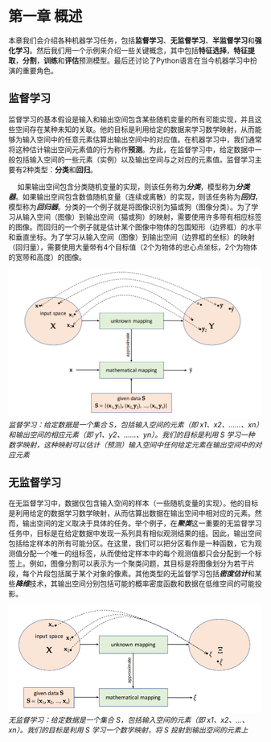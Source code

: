 # 第一章 概述
本章我们会介绍各种机器学习任务，包括**监督学习**、**无监督学习**、**半监督学习**和**强化学习**。然后我们用一个示例来介绍一些关键概念，其中包括**特征选择**，**特征提取**，**分割**，**训练**和**评估**预测模型。最后还讨论了Python语言在当今机器学习中扮演的重要角色。
## 监督学习
监督学习的基本假设是输入和输出空间包含某些随机变量的所有可能实现，并且这些空间存在某种未知的关联。他的目标是利用给定的数据来学习数学映射，从而能够为输入空间中的任意元素估算出输出空间中的对应值。在机器学习中，我们通常将这种估计输出空间元素值的行为称作**预测**。为此，在监督学习中，给定数据中一般包括输入空间的一些元素（实例）以及输出空间与之对应的元素值。监督学习主要有2种类型：**分类**和**回归**。

&emsp;
如果输出空间包含分类随机变量的实现，则该任务称为***分类***，模型称为***分类器***。如果输出空间包含数值随机变量（连续或离散）的实现，则该任务称为***回归***，模型称为***回归器***。分类的一个例子就是将图像识别为猫或狗（图像分类）。为了学习从输入空间（图像）到输出空间（猫或狗）的映射，需要使用许多带有相应标签的图像。而回归的一个例子就是估计某个图像中物体的包围矩形（边界框）的水平和垂直坐标。为了学习从输入空间（图像）到输出空间（边界框的坐标）的映射（回归量），需要使用大量带有4个目标值（2个为物体的忠心点坐标，2个为物体的宽带和高度）的图像。

![监督学习](image.png)
*监督学习：给定数据是一个集合 S，包括输入空间的元素（即 x1、x2、......、xn）和输出空间的相应元素（即 y1、y2、......、yn）。我们的目标是利用 S 学习一种数学映射，这种映射可以估计（预测）输入空间中任何给定元素在输出空间中的对应元素*
## 无监督学习
在无监督学习中，数据仅包含输入空间的样本（一些随机变量的实现）。他的目标是利用给定的数据学习数学映射，从而估算出数据在输出空间中相对应的元素。然而，输出空间的定义取决于具体的任务。举个例子，在***聚类***这一重要的无监督学习任务中，目标是在给定数据中发现一系列具有相似观测结果的组。因此，输出空间包括给定样本的所有可能分区。在这里，我们可以把分区看作是一种函数，它为观测值分配一个唯一的组标签，从而使给定样本中的每个观测值都只会分配到一个标签上。例如，图像分割可以表示为一个聚类问题，其目标是将图像划分为若干片段，每个片段包括属于某个对象的像素。其他类型的无监督学习包括***密度估计***和某些***降维***技术，其输出空间分别包括可能的概率密度函数和数据在低维空间的可能投影。

![无监督学习](image-1.png)
*无监督学习：给定数据是一个集合 S，包括输入空间的元素（即 x1、x2、...、xn）。我们的目标是利用 S 学习一个数学映射，将 S 投射到输出空间的元素上*